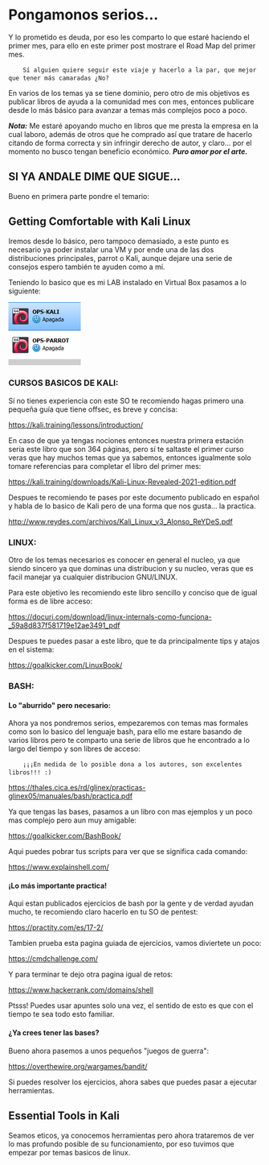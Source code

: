 # Pongamonos serios…

Y lo prometido es deuda, por eso les comparto lo que estaré haciendo el primer mes, para ello en este primer post mostrare el Road Map del primer mes.

		Sí alguien quiere seguir este viaje y hacerlo a la par, que mejor que tener más camaradas ¿No?

En varios de los temas ya se tiene dominio, pero otro de mis objetivos es publicar libros de ayuda a la comunidad mes con mes, entonces publicare desde lo más básico para avanzar a temas más complejos poco a poco.

_**Nota:**_ Me estaré apoyando mucho en libros que me presta la empresa en la cual laboro, además de otros que he comprado así que tratare de hacerlo citando de forma correcta y sin infringir derecho de autor, y claro… por el momento no busco tengan beneficio económico. _**Puro amor por el arte.**_

## SI YA ANDALE DIME QUE SIGUE…

Bueno en primera parte pondre el temario:

## Getting Comfortable with Kali Linux

Iremos desde lo básico, pero tampoco demasiado, a este punto es necesario ya poder instalar una VM y por ende una de las dos distribuciones principales, parrot o Kali, aunque dejare una serie de consejos espero también te ayuden como a mí.

Teniendo lo basico que es mi LAB instalado en Virtual Box pasamos a lo siguiente:

![Vms](https://raw.githubusercontent.com/DESMOULINS/Per_Aspera_Ad_OSCP/main/Imagenes/Vms.png "VMs")

### CURSOS BASICOS DE KALI:

Sí no tienes experiencia con este SO te recomiendo hagas primero una pequeña guía que tiene offsec, es breve y concisa:

https://kali.training/lessons/introduction/

En caso de que ya tengas nociones entonces nuestra primera estación seria este libro que son 364 páginas, pero sí te saltaste el primer curso veras que hay muchos temas que ya sabemos, entonces igualmente solo tomare referencias para completar el libro del primer mes:

https://kali.training/downloads/Kali-Linux-Revealed-2021-edition.pdf

Despues te recomiendo te pases por este documento publicado en español y habla de lo basico de Kali pero de una forma que nos gusta… la practica.

http://www.reydes.com/archivos/Kali_Linux_v3_Alonso_ReYDeS.pdf

### LINUX:

Otro de los temas necesarios es conocer en general el nucleo, ya que siendo sincero ya que dominas una distribucion y su nucleo, veras que es facil manejar ya cualquier distribucion GNU/LINUX.

Para este objetivo les recomiendo este libro sencillo y conciso que de igual forma es de libre acceso:

https://docuri.com/download/linux-internals-como-funciona-_59a8d837f581719e12ae3491_pdf

Despues te puedes pasar a este libro, que te da principalmente tips y atajos en el sistema:

https://goalkicker.com/LinuxBook/

### BASH:

#### Lo "aburrido" pero necesario:

Ahora ya nos pondremos serios, empezaremos con temas mas formales como son lo basico del lenguaje bash, para ello me estare basando de varios libros pero te comparto una serie de libros que he encontrado a lo largo del tiempo y son libres de acceso:

		¡¡¡En medida de lo posible dona a los autores, son excelentes libros!!! :)

https://thales.cica.es/rd/glinex/practicas-glinex05/manuales/bash/practica.pdf

Ya que tengas las bases, pasamos a un libro con mas ejemplos y un poco mas complejo pero aun muy amigable:

https://goalkicker.com/BashBook/

Aqui puedes pobrar tus scripts para ver que se significa cada comando:

https://www.explainshell.com/

#### ¡Lo más importante practica!

Aqui estan publicados ejercicios de bash por la gente y de verdad ayudan mucho, te recomiendo claro hacerlo en tu SO de pentest:

https://practity.com/es/17-2/

Tambien prueba esta pagina guiada de ejercicios, vamos diviertete un poco:

https://cmdchallenge.com/

Y para terminar te dejo otra pagina igual de retos:

https://www.hackerrank.com/domains/shell

Ptsss! Puedes usar apuntes solo una vez, el sentido de esto es que con el tiempo te sea todo esto familiar.

#### ¿Ya crees tener las bases?

Bueno ahora pasemos a unos pequeños "juegos de guerra":

https://overthewire.org/wargames/bandit/

Si puedes resolver los ejercicios, ahora sabes que puedes pasar a ejecutar herramientas.

## Essential Tools in Kali

Seamos eticos, ya conocemos herramientas pero ahora trataremos de ver lo mas profundo posible de su funcionamiento, por eso tuvimos que empezar por temas basicos de linux.

